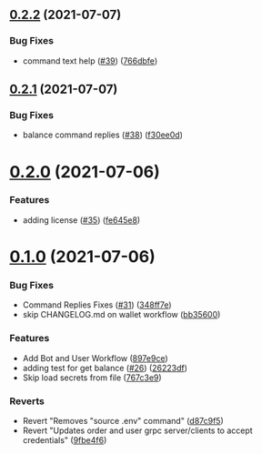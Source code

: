 ## [0.2.2](https://github.com/aufacicenta/rapydbot/compare/bot-0.2.1...bot-0.2.2) (2021-07-07)


### Bug Fixes

* command text help ([#39](https://github.com/aufacicenta/rapydbot/issues/39)) ([766dbfe](https://github.com/aufacicenta/rapydbot/commit/766dbfe067ef3141d8c06895c53f9a7a4fb90e1a))



## [0.2.1](https://github.com/aufacicenta/rapydbot/compare/bot-0.2.0...bot-0.2.1) (2021-07-07)


### Bug Fixes

* balance command replies ([#38](https://github.com/aufacicenta/rapydbot/issues/38)) ([f30ee0d](https://github.com/aufacicenta/rapydbot/commit/f30ee0d86418b401de77872813e7ad228055aab7))



# [0.2.0](https://github.com/aufacicenta/rapydbot/compare/bot-0.1.0...bot-0.2.0) (2021-07-06)


### Features

* adding license ([#35](https://github.com/aufacicenta/rapydbot/issues/35)) ([fe645e8](https://github.com/aufacicenta/rapydbot/commit/fe645e8c28da6af779d6639088c270780cd825a8))



# [0.1.0](https://github.com/aufacicenta/rapydbot/compare/9fbe4f60a3bc5446fc81af2fb3837893f0bb1262...bot-0.1.0) (2021-07-06)


### Bug Fixes

* Command Replies Fixes ([#31](https://github.com/aufacicenta/rapydbot/issues/31)) ([348ff7e](https://github.com/aufacicenta/rapydbot/commit/348ff7e712f2a245ad45d88307d8f57c3e4b5eb1))
* skip CHANGELOG.md on wallet workflow ([bb35600](https://github.com/aufacicenta/rapydbot/commit/bb35600f7af808f0512356db47445ede3ddf1e35))


### Features

* Add Bot and User Workflow ([897e9ce](https://github.com/aufacicenta/rapydbot/commit/897e9cef2b7a37b9fcab86b2237a39ea04aabcd8))
* adding test for get balance ([#26](https://github.com/aufacicenta/rapydbot/issues/26)) ([26223df](https://github.com/aufacicenta/rapydbot/commit/26223df2c02c69ac74e516e6ecf4257337a71dd7))
* Skip load secrets from file ([767c3e9](https://github.com/aufacicenta/rapydbot/commit/767c3e9d0f9bbe4b8474d40a6ac1df6a30ca56bd))


### Reverts

* Revert "Removes "source .env" command" ([d87c9f5](https://github.com/aufacicenta/rapydbot/commit/d87c9f59b84d14b49e7ad881b4a1110a6a91beaa))
* Revert "Updates order and user grpc server/clients to accept credentials" ([9fbe4f6](https://github.com/aufacicenta/rapydbot/commit/9fbe4f60a3bc5446fc81af2fb3837893f0bb1262))



